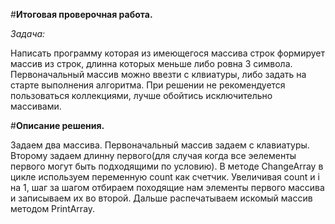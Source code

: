 #**Итоговая проверочная работа.**

*Задача:*

Написать программу которая из имеющегося массива строк формирует массив из строк, длинна которых меньше либо ровна 3 символа.
Первоначальный массив можно ввезти с клвиатуры, либо задать на старте выполнения алгоритма. 
При решении не рекомендуется пользоваться коллекциями, лучше обойтись исключительно массивами.


#**Описание решения.**

Задаем два массива. Первоначальный массив задаем с клавиатуры. Второму задаем длинну первого(для случая когда все эелементы первого могут быть подходящими по условию). 
В методе ChangeArray в цикле используем переменную count как счетчик. Увеличивая count и i на 1, шаг за шагом отбираем походящие нам элементы первого массива и записываем их во второй. Дальше распечатываем искомый массив методом PrintArray.